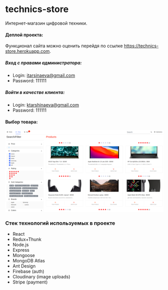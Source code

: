 # technics-store

Интернет-магазин цифровой техники.

#### Деплой проекта:

Функционал сайта можно оценить перейдя по ссылке https://technics-store.herokuapp.com.

##### Вход с правами администратора:

- Login: itarsinaeva@gmail.com
- Password: 111111

##### Войти в качестве клиента:

- Login: ktarshinaeva@gmail.com
- Password: 111111

#### Выбор товара:

![Shop](https://github.com/irinatarshinaeva/technics-store/blob/master/client/src/assets/screenshots/shop.png 'Мазагин')

### Стек технологий используемых в проекте

- React
- Redux+Thunk
- Node.js
- Express
- Mongoose
- MongoDB Atlas
- Ant Design
- Firebase (auth)
- Cloudinary (image uploads)
- Stripe (payment)
